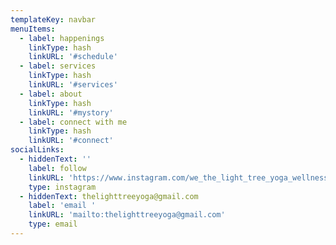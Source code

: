 ```yaml
---
templateKey: navbar
menuItems:
  - label: happenings
    linkType: hash
    linkURL: '#schedule'
  - label: services
    linkType: hash
    linkURL: '#services'
  - label: about
    linkType: hash
    linkURL: '#mystory'
  - label: connect with me
    linkType: hash
    linkURL: '#connect'
socialLinks:
  - hiddenText: ''
    label: follow
    linkURL: 'https://www.instagram.com/we_the_light_tree_yoga_wellness/'
    type: instagram
  - hiddenText: thelighttreeyoga@gmail.com
    label: 'email '
    linkURL: 'mailto:thelighttreeyoga@gmail.com'
    type: email
---
```


